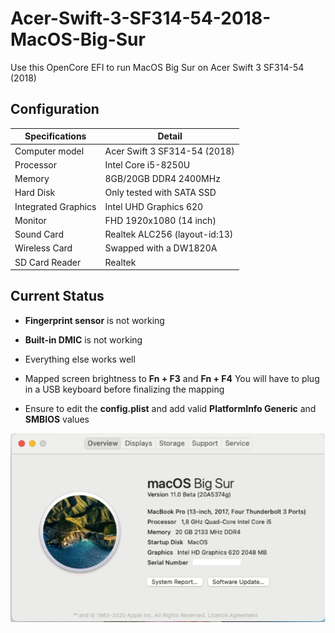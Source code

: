 # Acer-Swift-3-SF314-54-2018-MacOS-Big-Sur
Use this OpenCore EFI to run MacOS Big Sur on Acer Swift 3 SF314-54 (2018) 

## Configuration

| Specifications | Detail                                                  |
| ------------------- | ------------------------------------------- |
| Computer model      | Acer Swift 3 SF314-54 (2018)      |
| Processor           | Intel Core i5-8250U     |
| Memory              | 8GB/20GB  DDR4 2400MHz              |
| Hard Disk           | Only tested with SATA SSD    |
| Integrated Graphics | Intel UHD Graphics 620                     |
| Monitor             |  FHD 1920x1080 (14 inch) |
| Sound Card          | Realtek ALC256 (layout-id:13)           |
| Wireless Card       | Swapped with a DW1820A                     |
| SD Card Reader      | Realtek                 |


## Current Status

- **Fingerprint sensor** is not working
- **Built-in DMIC** is not working

- Everything else works well

- Mapped screen brightness to **Fn + F3** and **Fn + F4**
  You will have to plug in a USB keyboard before finalizing the mapping
  
- Ensure to edit the **config.plist** and add valid  **PlatformInfo Generic** and **SMBIOS** values

<img src="Image1.png"/>
